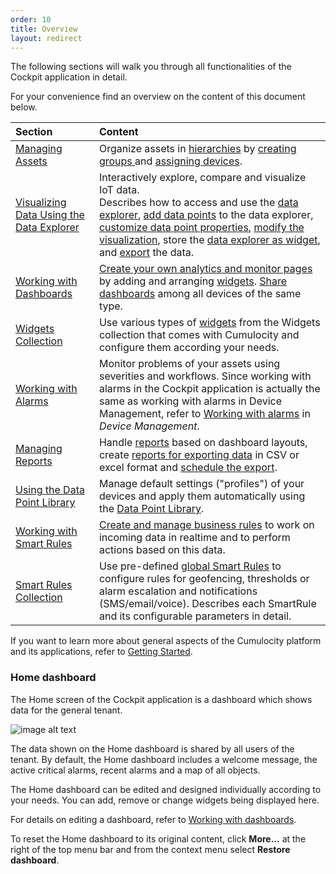 ```yaml
---
order: 10
title: Overview
layout: redirect
---
```


The following sections will walk you through all functionalities of the Cockpit application in detail.

For your convenience find an overview on the content of this document below.

|Section|Content|
|:---|:---|
|[Managing Assets](#asset)|Organize assets in [hierarchies](#hierarchies) by [creating groups ](#creating-groups)and [assigning devices](#assigning-devices).
|[Visualizing Data Using the Data Explorer](#visualize)|Interactively explore, compare and visualize IoT data. <br> Describes how to access and use the [data explorer](#visualize), [add data points](#add-data-points) to the data explorer, [customize data point properties](#customize-data-points), [modify the visualization](#change-visualization), store the [data explorer as widget](#create-widget), and [export](#export-data) the data. 
|[Working with Dashboards](#dashboards)|[Create your own analytics and monitor pages](#creating-dashboards) by adding and arranging [widgets](#adding-widgets). [Share dashboards](#sharing-dashboards) among all devices of the same type. 
|[Widgets Collection](#widget)|Use various types of [widgets](#widget) from the Widgets collection that comes with Cumulocity and configure them according your needs.
|[Working with Alarms](#alarms)|Monitor problems of your assets using severities and workflows. Since working with alarms in the Cockpit application is actually the same as working with alarms in Device Management, refer to [Working with alarms](http://cumulocity.com//guides/users-guide/device-management/#alarm-monitoring) in *Device Management*. 
|[Managing Reports](#reports)|Handle [reports](#reports) based on dashboard layouts, create [reports for exporting data](#reporting) in CSV or excel format and [schedule the export](#schedule-export). 
|[Using the Data Point Library](#library)|Manage default settings ("profiles") of your devices and apply them automatically using the [Data Point Library](#library).
|[Working with Smart Rules](#rules)|[Create and manage business rules](#create-rules) to work on incoming data in realtime and to perform actions based on this data.
|[Smart Rules Collection](#business)|Use pre-defined [global Smart Rules](#business) to configure rules for geofencing, thresholds or alarm escalation and notifications (SMS/email/voice). Describes each SmartRule and its configurable parameters in detail.


If you want to learn more about general aspects of the Cumulocity platform and its applications, refer to [Getting Started](/guides/users-guide/getting-started).

### <a name="home"></a>Home dashboard

The Home screen of the Cockpit application is a dashboard which shows data for the general tenant.

![image alt text](/guides/images/users-guide/image_1.png)

The data shown on the Home dashboard is shared by all users of the tenant. By default, the Home dashboard includes a welcome message, the active critical alarms, recent alarms and a map of all objects.

The Home dashboard can be edited and designed individually according to your needs. You can add, remove or change widgets being displayed here. 

For details on editing a dashboard, refer to [Working with dashboards](#dashboards).

To reset the Home dashboard to its original content, click **More...** at the right of the top menu bar and from the context menu select **Restore dashboard**.